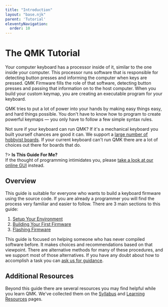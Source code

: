 ```yaml
---
title: "Introduction"
layout: "base.njk"
parent: 'Tutorial'
eleventyNavigation:
  order: 10
---
```

# The QMK Tutorial

Your computer keyboard has a processor inside of it, similar to the one inside your computer. This processor runs software that is responsible for detecting button presses and informing the computer when keys are pressed. QMK Firmware fills the role of that software, detecting button presses and passing that information on to the host computer. When you build your custom keymap, you are creating an executable program for your keyboard.

QMK tries to put a lot of power into your hands by making easy things easy, and hard things possible. You don't have to know how to program to create powerful keymaps — you only have to follow a few simple syntax rules.

Not sure if your keyboard can run QMK? If it's a mechanical keyboard you built yourself chances are good it can. We support a [large number of hobbyist boards](https://qmk.fm/keyboards/). If your current keyboard can't run QMK there are a lot of choices out there for boards that do.

?> **Is This Guide For Me?**<br>
If the thought of programming intimidates you, please [take a look at our online GUI](newbs_building_firmware_configurator.md) instead.

## Overview

This guide is suitable for everyone who wants to build a keyboard firmware using the source code. If you are already a programmer you will find the process very familiar and easier to follow. There are 3 main sections to this guide:

1. [Setup Your Environment](../newbs_getting_started)
2. [Building Your First Firmware](../newbs_building_firmware)
3. [Flashing Firmware](../newbs_flashing)

This guide is focused on helping someone who has never compiled software before. It makes choices and recommendations based on that viewpoint. There are alternative methods for many of these procedures, and we support most of those alternatives. If you have any doubt about how to accomplish a task you can [ask us for guidance](getting_started_getting_help.md).

## Additional Resources

Beyond this guide there are several resources you may find helpful while you learn QMK. We've collected them on the [Syllabus](syllabus.md) and [Learning Resources](newbs_learn_more_resources.md) pages.

